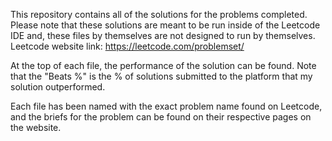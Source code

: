 This repository contains all of the solutions for the problems completed.
Please note that these solutions are meant to be run inside of the Leetcode IDE and, these files by themselves are not designed to run by themselves.
Leetcode website link: https://leetcode.com/problemset/

At the top of each file, the performance of the solution can be found. 
Note that the "Beats %" is the % of solutions submitted to the platform that my solution outperformed.

Each file has been named with the exact problem name found on Leetcode, and the briefs for the problem can be found on their respective pages on the website.
